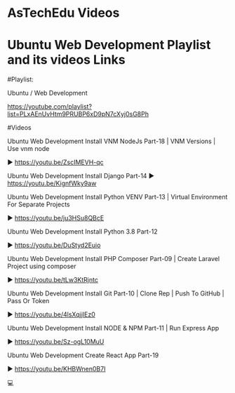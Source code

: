 # AsTechEdu Videos




# Ubuntu Web Development Playlist and its videos Links

#Playlist: 

Ubuntu / Web Development

https://youtube.com/playlist?list=PLxAEnUvHtm9PRUBP6xD9pN7cXyj0sG8Ph


#Videos

Ubuntu Web Development Install VNM NodeJs Part-18 | VNM Versions | Use vnm node

:arrow_forward: https://youtu.be/ZscIMEVH-qc

Ubuntu Web Development Install Django Part-14
:arrow_forward: https://youtu.be/KignfWky9aw

Ubuntu Web Development Install Python VENV Part-13 | Virtual Environment For Separate Projects

:arrow_forward: https://youtu.be/ju3HSu8QBcE

Ubuntu Web Development Install Python 3.8 Part-12

:arrow_forward: https://youtu.be/DuStyd2Euio

Ubuntu Web Development Install PHP Composer Part-09 | Create Laravel Project using composer

:arrow_forward: https://youtu.be/tLw3KtRjntc

Ubuntu Web Development Install Git Part-10 | Clone Rep | Push To GitHub | Pass Or Token

:arrow_forward: https://youtu.be/4lsXqjjIEz0

Ubuntu Web Development Install NODE & NPM Part-11 |  Run Express App

:arrow_forward: https://youtu.be/Sz-ogL10MuU

Ubuntu  Web Development Create React App Part-19

:arrow_forward: https://youtu.be/KHBWnen0B7I



:computer:





